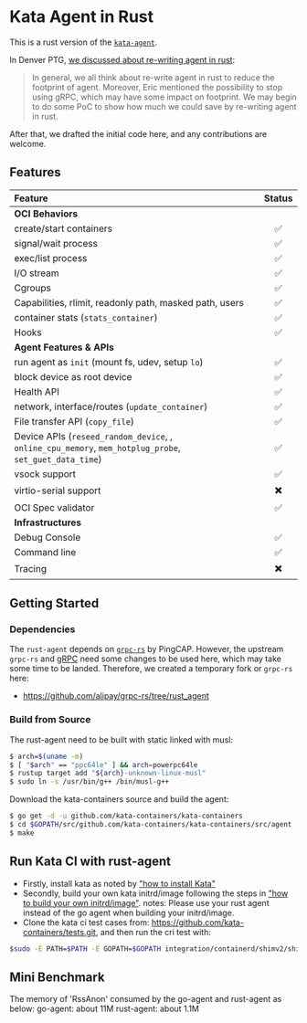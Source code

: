 # Kata Agent in Rust

This is a rust version of the [`kata-agent`](https://github.com/kata-containers/kata-agent).

In Denver PTG, [we discussed about re-writing agent in rust](https://etherpad.openstack.org/p/katacontainers-2019-ptg-denver-agenda):

> In general, we all think about re-write agent in rust to reduce the footprint of agent. Moreover, Eric mentioned the possibility to stop using gRPC, which may have some impact on footprint. We may begin to do some PoC to show how much we could save by re-writing agent in rust.

After that, we drafted the initial code here, and any contributions are welcome.

## Features

| Feature | Status |
| :--|:--:|
| **OCI Behaviors** |
| create/start containers | :white_check_mark: |
| signal/wait process     | :white_check_mark: |
| exec/list process       | :white_check_mark: |
| I/O stream              | :white_check_mark: |
| Cgroups                 | :white_check_mark: |
| Capabilities, rlimit, readonly path, masked path, users | :white_check_mark: |
| container stats (`stats_container`)                     | :white_check_mark: |
| Hooks                   | :white_check_mark: |
| **Agent Features & APIs** |
| run agent as `init` (mount fs, udev, setup `lo`) | :white_check_mark: |
| block device as root device                      | :white_check_mark: |
| Health API                                       | :white_check_mark: |
| network, interface/routes (`update_container`)   | :white_check_mark: |
| File transfer API (`copy_file`)                  | :white_check_mark: |
| Device APIs (`reseed_random_device`, , `online_cpu_memory`, `mem_hotplug_probe`, `set_guet_data_time`) | :white_check_mark: |
| vsock support                                    | :white_check_mark: |
| virtio-serial support                            | :heavy_multiplication_x: |
| OCI Spec validator                               | :white_check_mark: |
| **Infrastructures**|
| Debug Console | :white_check_mark: |
| Command line  | :white_check_mark: |
| Tracing       | :heavy_multiplication_x: |

## Getting Started

### Dependencies
The `rust-agent` depends on [`grpc-rs`](https://github.com/pingcap/grpc-rs) by PingCAP. However, the upstream `grpc-rs` and [gRPC](https://github.com/grpc/grpc) need some changes to be used here, which may take some time to be landed. Therefore, we created a temporary fork or `grpc-rs` here:
- https://github.com/alipay/grpc-rs/tree/rust_agent

### Build from Source
The rust-agent need to be built with static linked with musl:
```bash
$ arch=$(uname -m)
$ [ "$arch" == "ppc64le" ] && arch=powerpc64le
$ rustup target add "${arch}-unknown-linux-musl"
$ sudo ln -s /usr/bin/g++ /bin/musl-g++  
```
Download the kata-containers source and build the agent:
```bash
$ go get -d -u github.com/kata-containers/kata-containers
$ cd $GOPATH/src/github.com/kata-containers/kata-containers/src/agent
$ make
```

## Run Kata CI with rust-agent
   * Firstly, install kata as noted by ["how to install Kata"](../../docs/install/README.md)
   * Secondly, build your own kata initrd/image following the steps in ["how to build your own initrd/image"](../../docs/Developer-Guide.md#create-and-install-rootfs-and-initrd-image).
notes: Please use your rust agent instead of the go agent when building your initrd/image.
   * Clone the kata ci test cases from: https://github.com/kata-containers/tests.git, and then run the cri test with: 

```bash
$sudo -E PATH=$PATH -E GOPATH=$GOPATH integration/containerd/shimv2/shimv2-tests.sh
```

## Mini Benchmark
The memory of 'RssAnon' consumed by the go-agent and rust-agent as below:
go-agent: about 11M
rust-agent: about 1.1M
